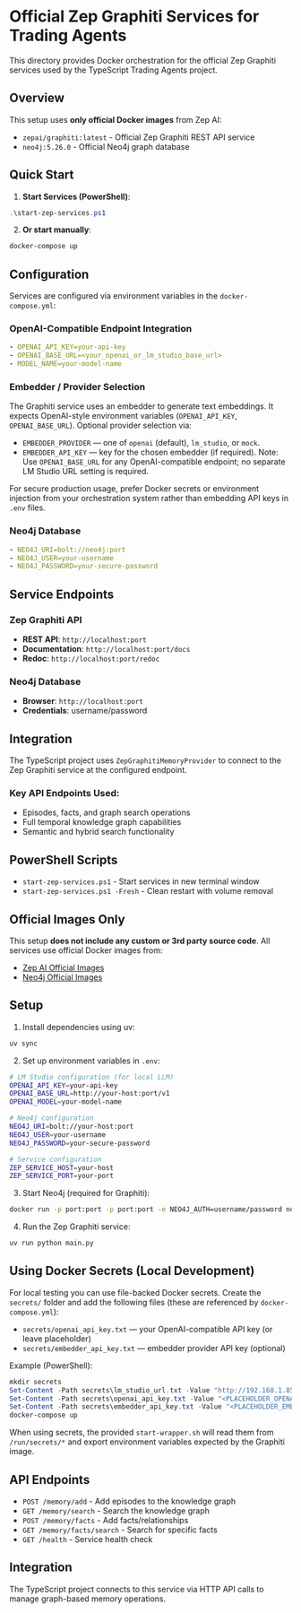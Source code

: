 # Official Zep Graphiti Services for Trading Agents

This directory provides Docker orchestration for the official Zep Graphiti services used by the TypeScript Trading Agents project.

## Overview

This setup uses **only official Docker images** from Zep AI:
- `zepai/graphiti:latest` - Official Zep Graphiti REST API service
- `neo4j:5.26.0` - Official Neo4j graph database

## Quick Start

1. **Start Services (PowerShell)**:
```powershell
.\start-zep-services.ps1
```

2. **Or start manually**:
```bash
docker-compose up
```

## Configuration

Services are configured via environment variables in the `docker-compose.yml`:

### OpenAI-Compatible Endpoint Integration
```yaml
- OPENAI_API_KEY=your-api-key
- OPENAI_BASE_URL=<your_openai_or_lm_studio_base_url>
- MODEL_NAME=your-model-name
```

### Embedder / Provider Selection
The Graphiti service uses an embedder to generate text embeddings. It expects OpenAI-style environment variables (`OPENAI_API_KEY`, `OPENAI_BASE_URL`).
Optional provider selection via:
- `EMBEDDER_PROVIDER` — one of `openai` (default), `lm_studio`, or `mock`.
- `EMBEDDER_API_KEY` — key for the chosen embedder (if required).
Note: Use `OPENAI_BASE_URL` for any OpenAI-compatible endpoint; no separate LM Studio URL setting is required.

For secure production usage, prefer Docker secrets or environment injection from your orchestration system rather than embedding API keys in `.env` files.


### Neo4j Database
```yaml
- NEO4J_URI=bolt://neo4j:port
- NEO4J_USER=your-username
- NEO4J_PASSWORD=your-secure-password
```

## Service Endpoints

### Zep Graphiti API
- **REST API**: `http://localhost:port`
- **Documentation**: `http://localhost:port/docs`
- **Redoc**: `http://localhost:port/redoc`

### Neo4j Database
- **Browser**: `http://localhost:port`
- **Credentials**: username/password

## Integration

The TypeScript project uses `ZepGraphitiMemoryProvider` to connect to the Zep Graphiti service at the configured endpoint.

### Key API Endpoints Used:
- Episodes, facts, and graph search operations
- Full temporal knowledge graph capabilities
- Semantic and hybrid search functionality

## PowerShell Scripts

- `start-zep-services.ps1` - Start services in new terminal window
- `start-zep-services.ps1 -Fresh` - Clean restart with volume removal

## Official Images Only

This setup **does not include any custom or 3rd party source code**. All services use official Docker images from:
- [Zep AI Official Images](https://hub.docker.com/r/zepai/graphiti)
- [Neo4j Official Images](https://hub.docker.com/_/neo4j)

## Setup

1. Install dependencies using uv:
```bash
uv sync
```

2. Set up environment variables in `.env`:
```bash
# LM Studio configuration (for local LLM)
OPENAI_API_KEY=your-api-key
OPENAI_BASE_URL=http://your-host:port/v1
OPENAI_MODEL=your-model-name

# Neo4j configuration
NEO4J_URI=bolt://your-host:port
NEO4J_USER=your-username
NEO4J_PASSWORD=your-secure-password

# Service configuration
ZEP_SERVICE_HOST=your-host
ZEP_SERVICE_PORT=your-port
```

3. Start Neo4j (required for Graphiti):
```bash
docker run -p port:port -p port:port -e NEO4J_AUTH=username/password neo4j:5.26.0
```

4. Run the Zep Graphiti service:
```bash
uv run python main.py
```

## Using Docker Secrets (Local Development)

For local testing you can use file-backed Docker secrets. Create the `secrets/` folder and add the following files (these are referenced by `docker-compose.yml`):

- `secrets/openai_api_key.txt` — your OpenAI-compatible API key (or leave placeholder)
- `secrets/embedder_api_key.txt` — embedder provider API key (optional)

Example (PowerShell):

```powershell
mkdir secrets
Set-Content -Path secrets\lm_studio_url.txt -Value "http://192.168.1.85:1234/v1"
Set-Content -Path secrets\openai_api_key.txt -Value "<PLACEHOLDER_OPENAI_API_KEY>"
Set-Content -Path secrets\embedder_api_key.txt -Value "<PLACEHOLDER_EMBEDDER_API_KEY>"
docker-compose up
```

When using secrets, the provided `start-wrapper.sh` will read them from `/run/secrets/*` and export environment variables expected by the Graphiti image.

## API Endpoints

- `POST /memory/add` - Add episodes to the knowledge graph
- `GET /memory/search` - Search the knowledge graph
- `POST /memory/facts` - Add facts/relationships
- `GET /memory/facts/search` - Search for specific facts
- `GET /health` - Service health check

## Integration

The TypeScript project connects to this service via HTTP API calls to manage graph-based memory operations.